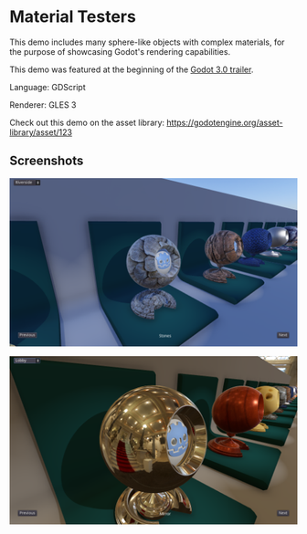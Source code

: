 # Material Testers

This demo includes many sphere-like objects with complex materials,
for the purpose of showcasing Godot's rendering capabilities.

This demo was featured at the beginning of the
[Godot 3.0 trailer](https://www.youtube.com/watch?v=XptlVErsL-o).

Language: GDScript

Renderer: GLES 3

Check out this demo on the asset library: https://godotengine.org/asset-library/asset/123

## Screenshots

![Screenshot](screenshots/stones.png)

![Screenshot](screenshots/mirror.png)

